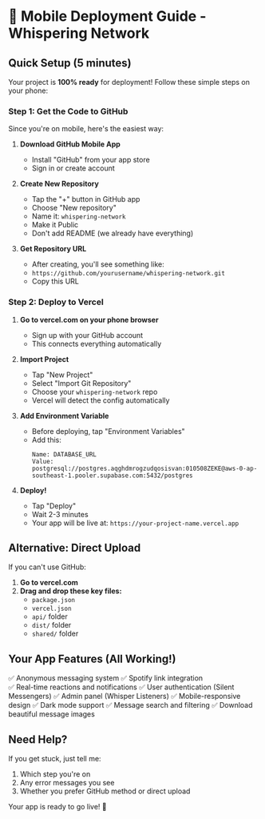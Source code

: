 # 📱 Mobile Deployment Guide - Whispering Network

## Quick Setup (5 minutes)

Your project is **100% ready** for deployment! Follow these simple steps on your phone:

### Step 1: Get the Code to GitHub
Since you're on mobile, here's the easiest way:

1. **Download GitHub Mobile App**
   - Install "GitHub" from your app store
   - Sign in or create account

2. **Create New Repository**
   - Tap the "+" button in GitHub app
   - Choose "New repository"
   - Name it: `whispering-network`
   - Make it Public
   - Don't add README (we already have everything)

3. **Get Repository URL**
   - After creating, you'll see something like:
   - `https://github.com/yourusername/whispering-network.git`
   - Copy this URL

### Step 2: Deploy to Vercel

1. **Go to vercel.com on your phone browser**
   - Sign up with your GitHub account
   - This connects everything automatically

2. **Import Project**
   - Tap "New Project"
   - Select "Import Git Repository" 
   - Choose your `whispering-network` repo
   - Vercel will detect the config automatically

3. **Add Environment Variable**
   - Before deploying, tap "Environment Variables"
   - Add this:
     ```
     Name: DATABASE_URL
     Value: postgresql://postgres.aqghdmrogzudqosisvan:010508ZEKE@aws-0-ap-southeast-1.pooler.supabase.com:5432/postgres
     ```

4. **Deploy!**
   - Tap "Deploy"
   - Wait 2-3 minutes
   - Your app will be live at: `https://your-project-name.vercel.app`

## Alternative: Direct Upload

If you can't use GitHub:

1. **Go to vercel.com**
2. **Drag and drop these key files:**
   - `package.json`
   - `vercel.json` 
   - `api/` folder
   - `dist/` folder
   - `shared/` folder

## Your App Features (All Working!)

✅ Anonymous messaging system
✅ Spotify link integration  
✅ Real-time reactions and notifications
✅ User authentication (Silent Messengers)
✅ Admin panel (Whisper Listeners)
✅ Mobile-responsive design
✅ Dark mode support
✅ Message search and filtering
✅ Download beautiful message images

## Need Help?

If you get stuck, just tell me:
1. Which step you're on
2. Any error messages you see
3. Whether you prefer GitHub method or direct upload

Your app is ready to go live! 🚀